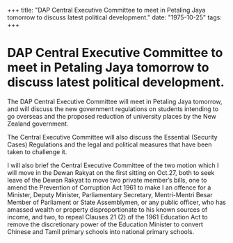 +++ 
title: "DAP Central Executive Committee to meet in Petaling Jaya tomorrow to discuss latest political development."
date: "1975-10-25"
tags:
+++

# DAP Central Executive Committee to meet in Petaling Jaya tomorrow to discuss latest political development.

The DAP Central Executive Committee will meet in Petaling Jaya tomorrow, and will discuss the new government regulations on students intending to go overseas and the proposed reduction of university places by the New Zealand government.

The Central Executive Committee will also discuss the Essential (Security Cases) Regulations and the legal and political measures that have been taken to challenge it.</u>

I will also brief the Central Executive Committee of the two motion which I will move in the Dewan Rakyat on the first sitting on Oct.27, both to seek leave of the Dewan Rakyat to move two private member’s bills, one to amend the Prevention of Corruption Act 1961 to make I an offence for a Minister, Deputy Minister, Parliamentary Secretary, Mentri-Mentri Besar Member of Parliament or State Assemblymen, or any public officer, who has amassed wealth or property disproportionate to his known sources of income, and two, to repeal Clauses 21 (2) of the 1961 Education Act to remove the discretionary power of the Education Minister to convert Chinese and Tamil primary schools into national primary schools.

 
